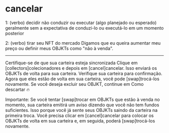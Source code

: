 # cancelar

1: (verbo) decidir não conduzir ou executar (algo planejado ou esperado) geralmente sem a expectativa de conduzi-lo ou executá-lo em um momento posterior

2: (verbo) tirar seu NFT do mercado
Digamos que eu queira aumentar meu preço ou definir meus OBJKTs como "não à venda".


***


Certifique-se de que sua carteira esteja sincronizada
Clique em [collectors]colecionadores e depois em [cancel]cancelar. Isso enviará os OBJKTs de volta para sua carteira. Verifique sua carteira para confirmação.
Agora que eles estão de volta em sua carteira, você pode [swap]trocá-los novamente.
Se você deseja excluir seu OBJKT, continue em Como descartar 🔥

Importante: Se você tentar [swap]trocar em OBJKTs que estão à venda no momento, sua carteira emitirá um aviso dizendo que você não tem fundos suficientes. Isso porque você já sente seus OBJKTs saindo da carteira na primeira troca. Você precisa clicar em [cancel]cancelar para colocar os OBJKTs de volta em sua carteira e, em seguida, poderá [swap]trocá-los novamente.